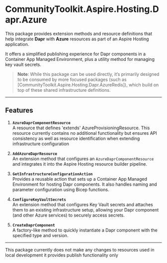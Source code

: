 # CommunityToolkit.Aspire.Hosting.Dapr.Azure

This package provides extension methods and resource definitions that help integrate **Dapr** with **Azure** resources as part of an Aspire Hosting application.

It offers a simplified publishing experience for Dapr components in a Container App Managed Environment, plus a utility method for managing key vault secrets.

> **Note**: While this package can be used directly, it’s primarily designed to be consumed by more focused packages (such as [CommunityToolkit.Aspire.Hosting.Dapr.AzureRedis]), which build on top of these shared infrastructure definitions.

---

## Features

1. **`AzureDaprComponentResource`**  
   A resource that defines 'extends' AzureProvisioningResource. This resource currently contains no additional functionality but ensures API consistency as well as resource identification when extending infrastructure configuration

2. **`AddAzureDaprResource`**  
   An extension method that configures an `AzureDaprComponentResource` and integrates it into the Aspire Hosting resource builder pipeline.

3. **`GetInfrastructureConfigurationAction`**  
   Provides a reusable action that sets up a Container App Managed Environment for hosting Dapr components. It also handles naming and parameter configuration using Bicep functions.

4. **`ConfigureKeyVaultSecrets`**  
   An extension method that configures Key Vault secrets and attaches them to an existing infrastructure setup, allowing your Dapr component (and other Azure services) to securely access secrets.

5. **`CreateDaprComponent`**  
   A factory-like method to quickly instantiate a Dapr component with the specified type and version.

---

This package currently does not make any changes to resources used in local development it provides publish functionality only